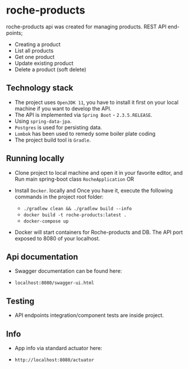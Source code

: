 # roche-products

roche-products api was created for managing products. REST API end-points; 
- Creating a product 
- List all products 
- Get one product 
- Update existing product
- Delete a product (soft delete)

## Technology stack
* The project uses `OpenJDK 11`, you have to install it first on your local machine if you want to develop the API.
* The API is implemented via `Spring Boot` - `2.3.5.RELEASE`.
* Using `spring-data-jpa`. 
* `Postgres` is used for persisting data.
* `Lombok` has been used to remedy some boiler plate coding
* The project build tool is `Gradle`. 

## Running locally
* Clone project to local machine and open it in your favorite editor, and Run main spring-boot class `RocheApplication`
OR
* Install `Docker`. locally and Once you have it, execute the following commands in the project root folder:
    - `./gradlew clean && ./gradlew build --info`
    - `docker build -t roche-products:latest .`
    - `docker-compose up`

* Docker will start containers for Roche-products and DB. 
The API port exposed to 8080 of your localhost.

##  Api documentation 
* Swagger documentation can be found here:
- `localhost:8080/swagger-ui.html`

## Testing
* API endpoints integration/component tests are inside project.

## Info
* App info via standard actuator here: 
- `http://localhost:8080/actuator`


